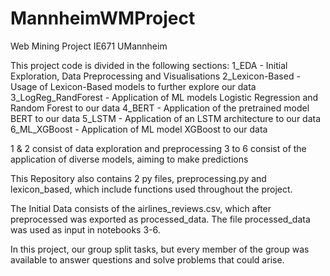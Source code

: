 # MannheimWMProject
Web Mining Project IE671 UMannheim 

This project code is divided in the following sections:
1_EDA - Initial Exploration, Data Preprocessing and Visualisations
2_Lexicon-Based - Usage of Lexicon-Based models to further explore our data
3_LogReg_RandForest - Application of ML models Logistic Regression and Random Forest to our data
4_BERT - Application of the pretrained model BERT to our data
5_LSTM - Application of an LSTM architecture to our data
6_ML_XGBoost - Application of ML model XGBoost to our data

1 & 2 consist of data exploration and preprocessing
3 to 6 consist of the application of diverse models, aiming to make predictions

This Repository also contains 2 py files, preprocessing.py and lexicon_based, which include functions used throughout the project.

The Initial Data consists of the airlines_reviews.csv, which after preprocessed was exported as processed_data. The file processed_data was used as input in notebooks 3-6.

In this project, our group split tasks, but every member of the group was available to answer questions and solve problems that could arise.



